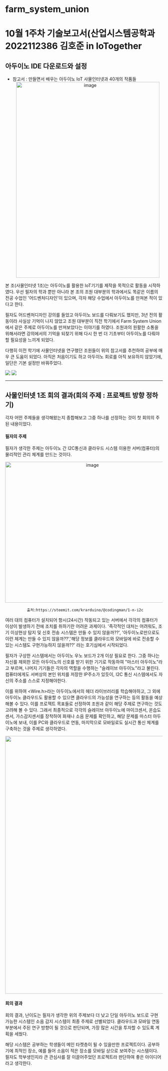 # farm_system_union
# 10월 1주차 기술보고서(산업시스템공학과 2022112386 김호준 in IoTogether 

## 아두이노 IDE 다운로드와 설정 

* 참고서 : 만들면서 배우는 아두이노 IoT 사물인터넷과 40개의 작품들
  <div align="center">
   <img width="458" height="627" alt="image" src="https://github.com/user-attachments/assets/a6e2891f-29b6-41d3-9dc1-27b86c345ad2" />

 본 조(사물인터넷 1조)는 아두이노를 활용한 IoT기기를 제작을 목적으로 활동을 시작하였다. 우선 필자의 학과 뿐만 아니라 본 조의 조원 대부분의 학과에서도 똑같은 이름의 전공 수업인 '어드벤처디자인'이 있으며, 각자 해당 수업에서 아두이노를 만져본 적이 있다고 한다.

 필자도 어드벤처디자인 강의를 들었고 아두이노 보드를 다뤄보기도 했지만, 3년 전의 활동이라 사실상 기억이 나지 않았고 조원 대부분이 직전 학기에서 Farm System Union에서 같은 주제로 아두이노를 만져보았다는 이야기를 하였다. 조원과의 원활한 소통을 위해서라면 강의에서의 기억을 되찾기 위해 다시 한 번 더 기초부터 아두이노를 다뤄야할 필요성을 느끼게 되었다.

 다행히 이전 학기에 사물인터넷을 연구했던 조원들이 위의 참고서를 추천하여 공부에 매우 큰 도움이 되었다. 아직은 처음이기도 하고 아두이노 회로를 아직 보유하지 않았기에, 일단은 기본 설정만 바꿔주었다.



 <img src="https://github.com/user-attachments/assets/3681e97f-a4ca-4330-8b6c-43cc17661570">
 <img src="https://github.com/user-attachments/assets/c35f19bc-d70b-41ac-9ee4-93ce27658ad5">


---

## 사물인터넷 1조 회의 결과(회의 주제 : 프로젝트 방향 정하기)

 각자 어떤 주제들을 생각해왔는지 종합해보고 그중 하나를 선정하는 것이 첫 회의의 주된 내용이었다.
 
 #### 필자의 주제
 
 필자가 생각한 주제는 아두이노 간 I2C통신과 클라우드 시스템 이용한 서버(컴퓨터)의 물리적인 관리 체계를 만드는 것이다.
    <div align="center">
     <img width="542" height="451" alt="image" src="https://github.com/user-attachments/assets/845066e9-bb62-4a65-b6db-6540bbbda543" />
  
     출처:https://steemit.com/krarduino/@codingman/1-n-i2c

 <div align="left">
   여러 대의 컴퓨터가 설치되어 항시(24시간) 작동되고 있는 서버에서 각각의 컴퓨터가 이상이 발생하기 전에 조치를 취하기란 어려운 과제이다. '즉각적인 대처는 어려워도, 조기 이상현상 탐지 및 신호 전송 시스템은 만들 수 있지 않을까??', '아두이노로만으로도 이런 체계는 만들 수 있지 않을까??','해당 정보를 클라우드와 모바일에 바로 전송할 수 있는 시스템도 구현가능하지 않을까??' 라는 호기심에서 시작되었다.
   
   필자가 구상한 시스템에서는 아두이노 우노 보드가 2개 이상 필요로 한다. 그중 하나는 자신를 제외한 모든 아두이노의 신호를 받기 위한 기기로 작동하여 "마스터 아두이노"라고 부르며, 나머지 기기들은 각자의 역할을 수행하는 "슬레이브 아두이노"라고 불린다. 컴퓨터에게도 서버상의 본인 위치를 저장한 IP주소가 있듯이, I2C 통신 시스템에서도 자신의 주소를 스스로 지정해야한다.
   
   이를 위하여 <Wire.h>라는 아두이노에서의 헤더 라이브러리를 학습해야하고, 그 외에 아두이노 클라우드도 활용할 수 있으면 클라우드의 가능성을 연구하는 등의 활동을 예상해볼 수 있다. 이를 프로젝트 목표들로 선정하여 조원과 같이 해당 주제로 연구하는 것도 고려해 볼 수 있다. 그래서 최종적으로 각각의 슬레이브 아두이노에 마이크센서, 온습도센서, 가스감지센서를 장착하여 화재나 소음 문제를 확인하고, 해당 문제를 마스터 아두이노에 보내, 이를 PC와 클라우드로 연동, 마지막으로 모바일로도 실시간 통신 체계를 구축하는 것을 주제로 생각하였다.

 <img width="2168" height="825" src="https://github.com/user-attachments/assets/58ea655d-8f38-49f7-afc0-bfa63481b2e6" />


 #### 회의 결과

 회의 결과, 난이도는 필자가 생각한 위의 주제보다 더 낮고 단일 아두이노 보드로 구현 가능한 시스템인 소음 감지 시스템이 최종 주제로 선별되었다. 클라우드과 모바일 연동 부분에서 주된 연구 방향이 될 것으로 판단되며, 가장 많은 시간을 투자할 수 있도록 계획을 세웠다. 
 
 해당 시스템은 공부하는 학생들이 메인 타켓층이 될 수 있을만한 프로젝트이다. 공부하기에 최적인 장소, 예를 들어 소음이 적은 장소를 모바일 상으로 보여주는 시스템이다. 필자도 학부생인지라 큰 관심사를 잘 이끌어주었던 프로젝트라 판단하여 좋은 아이디어라고 생각한다.

  
